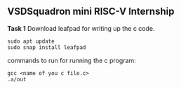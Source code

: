 ##  VSDSquadron mini RISC-V Internship
**Task 1**
Download leafpad for writing up the c code.
```
sudo apt update
sudo snap install leafpad
```


commands to run for running the c program:

```
gcc <name of you c file.c>
.a/out
```
